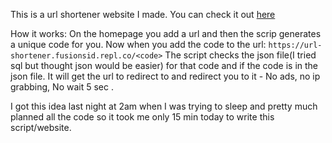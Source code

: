 This is a url shortener website I made.
You can check it out [here](https://url-shortener.fusionsid.repl.co/)

How it works:
On the homepage you add a url and then the scrip generates a unique code for you.
Now when you add the code to the url: `https://url-shortener.fusionsid.repl.co/<code>`
The script checks the json file(I tried sql but thought json would be easier) for that code and if the code is in the json file. It will get the url to redirect to and redirect you to it - No ads, no ip grabbing, No wait 5 sec .

I got this idea last night at 2am when I was trying to sleep and pretty much planned all the code so it took me only 15 min today to write this script/website.
